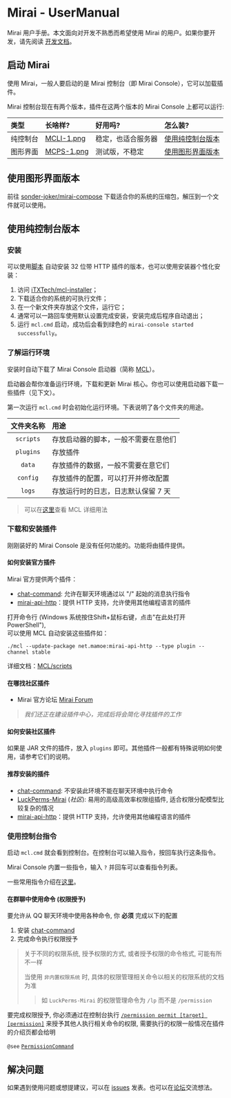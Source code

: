 # Mirai - UserManual

Mirai 用户手册。本文面向对开发不熟悉而希望使用 Mirai 的用户。如果你要开发，请先阅读 [开发文档](README.md)。

## 启动 Mirai

使用 Mirai，一般人要启动的是 Mirai 控制台（即 Mirai Console），它可以加载插件。

Mirai 控制台现在有两个版本，插件在这两个版本的 Mirai Console 上都可以运行:

[MCLI-1.png]: .UserManual_images/MCLI-1.png
[MCPS-1.png]: .UserManual_images/MCPS-1.png

| 类型    | 长啥样?       | 好用吗?          | 怎么装?                          |
|:-------|:-------------|:----------------|:-------------------------------|
| 纯控制台 | [MCLI-1.png] | 稳定，也适合服务器 | [使用纯控制台版本](#使用纯控制台版本) |
| 图形界面 | [MCPS-1.png] | 测试版，不稳定    | [使用图形界面版本](#使用图形界面版本) |

## 使用图形界面版本

前往 [sonder-joker/mirai-compose](https://github.com/sonder-joker/mirai-compose/releases) 下载适合你的系统的压缩包，解压到一个文件就可以使用。

## 使用纯控制台版本

### 安装

可以使用[脚本](https://mirai.mamoe.net/assets/uploads/files/1618372079496-install-20210412.cmd) 自动安装 32 位带 HTTP 插件的版本，也可以使用安装器个性化安装：

1. 访问 [iTXTech/mcl-installer](https://github.com/iTXTech/mcl-installer/releases)；
2. 下载适合你的系统的可执行文件；
3. 在一个新文件夹存放这个文件，运行它；
4. 通常可以一路回车使用默认设置完成安装，安装完成后程序自动退出；
5. 运行 `mcl.cmd` 启动，成功后会看到绿色的 `mirai-console started successfully`。

### 了解运行环境

安装时自动下载了 Mirai Console 启动器（简称 [MCL](https://github.com/iTXTech/mirai-console-loader)）。

启动器会帮你准备运行环境，下载和更新 Mirai 核心。你也可以使用启动器下载一些插件（见下文）。

第一次运行 `mcl.cmd` 时会初始化运行环境。下表说明了各个文件夹的用途。

| 文件夹名称  | 用途                           |
|:---------:|:------------------------------|
| `scripts` | 存放启动器的脚本，一般不需要在意他们 |
| `plugins` | 存放插件                       |
|  `data`   | 存放插件的数据，一般不需要在意它们   |
| `config`  | 存放插件的配置，可以打开并修改配置   |
|  `logs`   | 存放运行时的日志，日志默认保留 7 天 |

> 可以在[这里](https://github.com/iTXTech/mirai-console-loader)查看 MCL 详细用法

### 下载和安装插件

刚刚装好的 Mirai Console 是没有任何功能的。功能将由插件提供。

#### 如何安装官方插件

Mirai 官方提供两个插件：

- [chat-command](https://github.com/project-mirai/chat-command): 允许在聊天环境通过以 "/" 起始的消息执行指令
- [mirai-api-http](https://github.com/project-mirai/mirai-api-http)：提供 HTTP 支持，允许使用其他编程语言的插件

打开命令行 (Windows 系统按住Shift+鼠标右键，点击"在此处打开 PowerShell"),  
可以使用 MCL 自动安装这些插件如：

```
./mcl --update-package net.mamoe:mirai-api-http --type plugin --channel stable
```

详细文档：[MCL/scripts](https://github.com/iTXTech/mirai-console-loader/blob/master/scripts/README.md)

#### 在哪找社区插件

- Mirai 官方论坛 [Mirai Forum](https://mirai.mamoe.net/category/11/%E6%8F%92%E4%BB%B6%E5%8F%91%E5%B8%83)

> *我们还正在建设插件中心，完成后将会简化寻找插件的工作*

#### 如何安装社区插件

如果是 JAR 文件的插件，放入 `plugins` 即可。其他插件一般都有特殊说明如何使用，请参考它们的说明。

#### 推荐安装的插件

- [chat-command](https://github.com/project-mirai/chat-command): 不安装此环境不能在聊天环境中执行命令
- [LuckPerms-Mirai](https://github.com/Karlatemp/LuckPerms-Mirai) (*社区*): 易用的高级高效率权限组插件, 适合权限分配模型比较复杂的情况
- [mirai-api-http](https://github.com/project-mirai/mirai-api-http)：提供 HTTP 支持，允许使用其他编程语言的插件

### 使用控制台指令

启动 `mcl.cmd` 就会看到控制台。在控制台可以输入指令，按回车执行这条指令。

Mirai Console 内置一些指令，输入 `?` 并回车可以查看指令列表。

一些常用指令介绍在[这里](https://github.com/mamoe/mirai-console/blob/master/docs/BuiltInCommands.md#mirai-console---builtin-commands)。

#### 在群聊中使用命令 (权限授予)

要允许从 QQ 聊天环境中使用各种命令, 你 **必须** 完成以下的配置

1. 安装 [chat-command](https://github.com/project-mirai/chat-command)
2. 完成命令执行权限授予

> 关于不同的权限系统, 授予权限的方式, 或者授予权限的命令格式, 可能有所不一样
>
> 当使用 `非内置权限系统` 时, 具体的权限管理相关命令以相关的权限系统的文档为准
> > 如 `LuckPerms-Mirai` 的权限管理命令为 `/lp` 而不是 `/permission`

要完成权限授予, 你必须通过在控制台执行
[`/permission permit [target] [permission]`](https://github.com/mamoe/mirai-console/blob/master/docs/BuiltInCommands.md#permissioncommand)
来授予其他人执行相关命令的权限, 需要执行的权限一般情况在插件的介绍页都会给明

`@see` [`PermissionCommand`](https://github.com/mamoe/mirai-console/blob/master/docs/BuiltInCommands.md#permissioncommand)

## 解决问题

如果遇到使用问题或想提建议，可以在 [issues](https://github.com/mamoe/mirai/issues) 发表。也可以在[论坛](https://mirai.mamoe.net/)交流想法。

